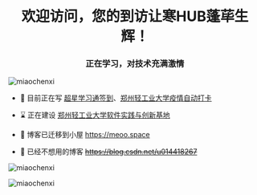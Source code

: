 <h1 align="center">欢迎访问，您的到访让寒HUB蓬荜生辉！</h1>
<h3 align="center">正在学习，对技术充满激情</h3>
<p align="left"> <img src="https://komarev.com/ghpvc/?username=miaochenxi&label=Profile%20views&color=0e75b6&style=flat" alt="miaochenxi" /> </p>

- 🔭 目前正在写 [超星学习通签到](https://github.com/miaochenxi/chaoxing-sign-cli)、[郑州轻工业大学疫情自动打卡](https://github.com/miaochenxi/iqgd-autoclockin)
- ⌛ 正在建设 [郑州轻工业大学软件实践与创新基地](https://github.com/RC-Fishing)

- 📝 博客已迁移到小屋 https://meoo.space
- 📝 已经不想用的博客 ~~https://blog.csdn.net/u014418267~~


<p>&nbsp;<img align="left" src="https://github-readme-stats.vercel.app/api?username=miaochenxi&show_icons=true&count_private=true" alt="miaochenxi" /></p>
<p><img align="center" src="https://github-readme-stats.vercel.app/api/top-langs?username=miaochenxi&show_icons=true&&layout=compact" alt="miaochenxi" /></p>
